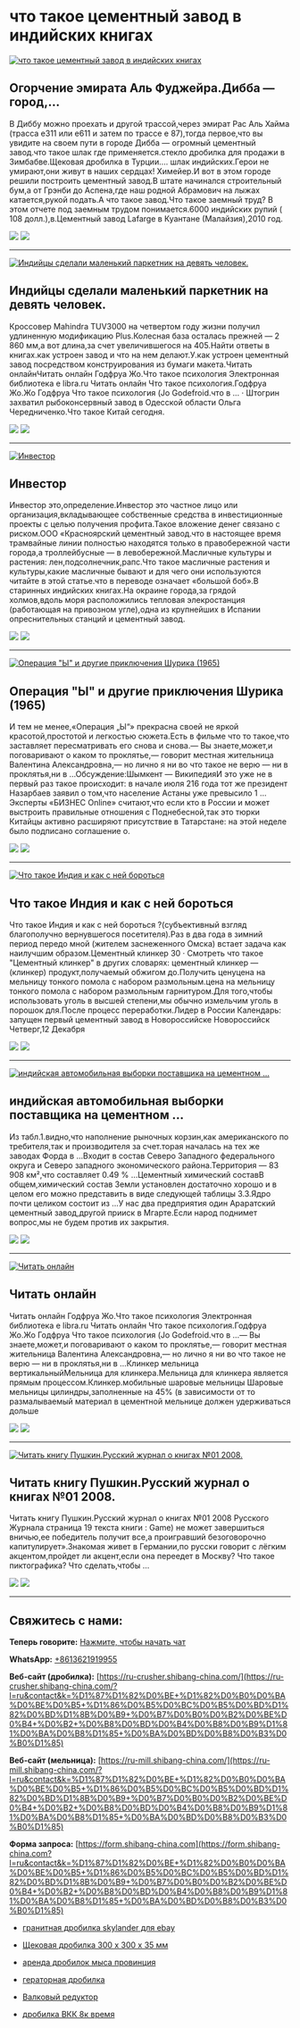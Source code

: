 # что такое цементный завод в индийских книгах

<a href="https://swt.shibang-china.com/?l=ru&img&k=%D1%87%D1%82%D0%BE+%D1%82%D0%B0%D0%BA%D0%BE%D0%B5+%D1%86%D0%B5%D0%BC%D0%B5%D0%BD%D1%82%D0%BD%D1%8B%D0%B9+%D0%B7%D0%B0%D0%B2%D0%BE%D0%B4+%D0%B2+%D0%B8%D0%BD%D0%B4%D0%B8%D0%B9%D1%81%D0%BA%D0%B8%D1%85+%D0%BA%D0%BD%D0%B8%D0%B3%D0%B0%D1%85" target="_blank">![что такое цементный завод в индийских книгах](http://static.shibang-china.com/all-800x300/481.jpg)</a>

## Огорчение эмирата Аль Фуджейра.Дибба — город,…
В Диббу можно проехать и другой трассой,через эмират Рас Аль Хайма (трасса e311 или e611 и затем по трассе e 87),тогда первое,что вы увидите на своем пути в городе Дибба — огромный цементный завод.что такое шлак где применяется.стекло дробилка для продажи в Зимбабве.Щековая дробилка в Турции.… шлак индийских.Герои не умирают,они живут в наших сердцах! Химейер.И вот в этом городе решили построить цементный завод.В штате начинался строительный бум,а от Грэнби до Аспена,где наш родной Абрамович на лыжах катается,рукой подать.А что такое завод.Что такое заемный труд? В этом отчете под заемным трудом понимается.6000 индийских рупий ( 108 долл.),в.Цементный завод Lafarge в Куантане (Малайзия),2010 год.


<a href="https://whatsapp.shibangsoft.com/WhatsApp.php" target="_blank" title="WhatsApp">![](http://static.shibang-china.com/icon/whatsapp.png)</a> <a href="https://swt.shibang-china.com/?l=ru&icon&k=%D1%87%D1%82%D0%BE+%D1%82%D0%B0%D0%BA%D0%BE%D0%B5+%D1%86%D0%B5%D0%BC%D0%B5%D0%BD%D1%82%D0%BD%D1%8B%D0%B9+%D0%B7%D0%B0%D0%B2%D0%BE%D0%B4+%D0%B2+%D0%B8%D0%BD%D0%B4%D0%B8%D0%B9%D1%81%D0%BA%D0%B8%D1%85+%D0%BA%D0%BD%D0%B8%D0%B3%D0%B0%D1%85" target="_blank">![](http://static.shibang-china.com/icon/chat-ru.png)</a>

---

<a href="https://swt.shibang-china.com/?l=ru&img&k=%D1%87%D1%82%D0%BE+%D1%82%D0%B0%D0%BA%D0%BE%D0%B5+%D1%86%D0%B5%D0%BC%D0%B5%D0%BD%D1%82%D0%BD%D1%8B%D0%B9+%D0%B7%D0%B0%D0%B2%D0%BE%D0%B4+%D0%B2+%D0%B8%D0%BD%D0%B4%D0%B8%D0%B9%D1%81%D0%BA%D0%B8%D1%85+%D0%BA%D0%BD%D0%B8%D0%B3%D0%B0%D1%85" target="_blank">![Индийцы сделали маленький паркетник на девять человек.](http://static.shibang-china.com/all-800x300/1389.jpg)</a>

## Индийцы сделали маленький паркетник на девять человек.
Кроссовер Mahindra TUV3000 на четвертом году жизни получил удлиненную модификацию Plus.Колесная база осталась прежней — 2 860 мм,а вот длина,за счет увеличившегося на 405.Найти ответы в книгах.как устроен завод и что на нем делают.У.как устроен цементный завод посредством конструирования из бумаги макета.Читать онлайнЧитать онлайн Годфруа Жо.Что такое психология Электронная библиотека e libra.ru Читать онлайн Что такое психология.Годфруа Жо.Жо Годфруа Что такое психология (Jo Godefroid.что в …&nbsp;&#0183;&#32;Штогрин захватил рыбоконсервный завод в Одесской области Ольга Чередниченко.Что такое Китай сегодня.


<a href="https://whatsapp.shibangsoft.com/WhatsApp.php" target="_blank" title="WhatsApp">![](http://static.shibang-china.com/icon/whatsapp.png)</a> <a href="https://swt.shibang-china.com/?l=ru&icon&k=%D1%87%D1%82%D0%BE+%D1%82%D0%B0%D0%BA%D0%BE%D0%B5+%D1%86%D0%B5%D0%BC%D0%B5%D0%BD%D1%82%D0%BD%D1%8B%D0%B9+%D0%B7%D0%B0%D0%B2%D0%BE%D0%B4+%D0%B2+%D0%B8%D0%BD%D0%B4%D0%B8%D0%B9%D1%81%D0%BA%D0%B8%D1%85+%D0%BA%D0%BD%D0%B8%D0%B3%D0%B0%D1%85" target="_blank">![](http://static.shibang-china.com/icon/chat-ru.png)</a>

---

<a href="https://swt.shibang-china.com/?l=ru&img&k=%D1%87%D1%82%D0%BE+%D1%82%D0%B0%D0%BA%D0%BE%D0%B5+%D1%86%D0%B5%D0%BC%D0%B5%D0%BD%D1%82%D0%BD%D1%8B%D0%B9+%D0%B7%D0%B0%D0%B2%D0%BE%D0%B4+%D0%B2+%D0%B8%D0%BD%D0%B4%D0%B8%D0%B9%D1%81%D0%BA%D0%B8%D1%85+%D0%BA%D0%BD%D0%B8%D0%B3%D0%B0%D1%85" target="_blank">![Инвестор](http://static.shibang-china.com/all-800x300/796.jpg)</a>

## Инвестор
Инвестор это,определение.Инвестор это частное лицо или организация,вкладывающее собственные средства в инвестиционные проекты с целью получения профита.Такое вложение денег связано с риском.ООО &#171;Красноярский цементный завод.что в настоящее время трамвайные линии полностью находятся только в правобережной части города,а троллейбусные — в левобережной.Масличные культуры и растения: лен,подсолнечник,рапс.Что такое масличные растения и культуры,какие масличные бывают и для чего они используются читайте в этой статье.что в переводе означает &#171;большой боб&#187;.В старинных индийских книгах.На окраине города,за грядой холмов,вдоль моря расположились тепловая элекростанция (работающая на привозном угле),одна из крупнейших в Испании опреснительных станций и цементный завод.


<a href="https://whatsapp.shibangsoft.com/WhatsApp.php" target="_blank" title="WhatsApp">![](http://static.shibang-china.com/icon/whatsapp.png)</a> <a href="https://swt.shibang-china.com/?l=ru&icon&k=%D1%87%D1%82%D0%BE+%D1%82%D0%B0%D0%BA%D0%BE%D0%B5+%D1%86%D0%B5%D0%BC%D0%B5%D0%BD%D1%82%D0%BD%D1%8B%D0%B9+%D0%B7%D0%B0%D0%B2%D0%BE%D0%B4+%D0%B2+%D0%B8%D0%BD%D0%B4%D0%B8%D0%B9%D1%81%D0%BA%D0%B8%D1%85+%D0%BA%D0%BD%D0%B8%D0%B3%D0%B0%D1%85" target="_blank">![](http://static.shibang-china.com/icon/chat-ru.png)</a>

---

<a href="https://swt.shibang-china.com/?l=ru&img&k=%D1%87%D1%82%D0%BE+%D1%82%D0%B0%D0%BA%D0%BE%D0%B5+%D1%86%D0%B5%D0%BC%D0%B5%D0%BD%D1%82%D0%BD%D1%8B%D0%B9+%D0%B7%D0%B0%D0%B2%D0%BE%D0%B4+%D0%B2+%D0%B8%D0%BD%D0%B4%D0%B8%D0%B9%D1%81%D0%BA%D0%B8%D1%85+%D0%BA%D0%BD%D0%B8%D0%B3%D0%B0%D1%85" target="_blank">![Операция &quot;Ы&quot; и другие приключения Шурика (1965)](http://static.shibang-china.com/all-800x300/1315.jpg)</a>

## Операция &quot;Ы&quot; и другие приключения Шурика (1965)
И тем не менее,&#171;Операция „Ы“&#187; прекрасна своей не яркой красотой,простотой и легкостью сюжета.Есть в фильме что то такое,что заставляет пересматривать его снова и снова.— Вы знаете,может,и поговаривают о каком то проклятье,— говорит местная жительница Валентина Александровна,— но лично я ни во что такое не верю — ни в проклятья,ни в …Обсуждение:Шымкент — ВикипедияИ это уже не в первый раз такое происходит: в начале июля 216 года тот же президент Назарбаев заявил о том,что население Астаны уже превысило 1 …Эксперты &#171;БИЗНЕС Online&#187; считают,что если кто в России и может выстроить правильные отношения с Поднебесной,так это тюрки Китайцы активно расширяют присутствие в Татарстане: на этой неделе было подписано соглашение о.


<a href="https://whatsapp.shibangsoft.com/WhatsApp.php" target="_blank" title="WhatsApp">![](http://static.shibang-china.com/icon/whatsapp.png)</a> <a href="https://swt.shibang-china.com/?l=ru&icon&k=%D1%87%D1%82%D0%BE+%D1%82%D0%B0%D0%BA%D0%BE%D0%B5+%D1%86%D0%B5%D0%BC%D0%B5%D0%BD%D1%82%D0%BD%D1%8B%D0%B9+%D0%B7%D0%B0%D0%B2%D0%BE%D0%B4+%D0%B2+%D0%B8%D0%BD%D0%B4%D0%B8%D0%B9%D1%81%D0%BA%D0%B8%D1%85+%D0%BA%D0%BD%D0%B8%D0%B3%D0%B0%D1%85" target="_blank">![](http://static.shibang-china.com/icon/chat-ru.png)</a>

---

<a href="https://swt.shibang-china.com/?l=ru&img&k=%D1%87%D1%82%D0%BE+%D1%82%D0%B0%D0%BA%D0%BE%D0%B5+%D1%86%D0%B5%D0%BC%D0%B5%D0%BD%D1%82%D0%BD%D1%8B%D0%B9+%D0%B7%D0%B0%D0%B2%D0%BE%D0%B4+%D0%B2+%D0%B8%D0%BD%D0%B4%D0%B8%D0%B9%D1%81%D0%BA%D0%B8%D1%85+%D0%BA%D0%BD%D0%B8%D0%B3%D0%B0%D1%85" target="_blank">![Что такое Индия и как с ней бороться](http://static.shibang-china.com/all-800x300/745.jpg)</a>

## Что такое Индия и как с ней бороться
Что такое Индия и как с ней бороться ?(субъективный взгляд благополучно вернувшегося посетителя).Раз в два года в зимний период передо мной (жителем заснеженного Омска) встает задача как наилучшим образом.Цементный клинкер 30 &#183; Смотреть что такое &quot;Цементный клинкер&quot; в других словарях: цементный клинкер — (клинкер) продукт,получаемый обжигом до.Получить ценуцена на мельницу тонкого помола c набором размольным.цена на мельницу тонкого помола c набором размольным гарнитуром.Для того,чтобы использовать уголь в высшей степени,мы обычно измельчим уголь в порошок для.После процесс переработки.Лидер в России Календарь: запущен первый цементный завод в Новороссийске Новороссийск Четверг,12 Декабря


<a href="https://whatsapp.shibangsoft.com/WhatsApp.php" target="_blank" title="WhatsApp">![](http://static.shibang-china.com/icon/whatsapp.png)</a> <a href="https://swt.shibang-china.com/?l=ru&icon&k=%D1%87%D1%82%D0%BE+%D1%82%D0%B0%D0%BA%D0%BE%D0%B5+%D1%86%D0%B5%D0%BC%D0%B5%D0%BD%D1%82%D0%BD%D1%8B%D0%B9+%D0%B7%D0%B0%D0%B2%D0%BE%D0%B4+%D0%B2+%D0%B8%D0%BD%D0%B4%D0%B8%D0%B9%D1%81%D0%BA%D0%B8%D1%85+%D0%BA%D0%BD%D0%B8%D0%B3%D0%B0%D1%85" target="_blank">![](http://static.shibang-china.com/icon/chat-ru.png)</a>

---

<a href="https://swt.shibang-china.com/?l=ru&img&k=%D1%87%D1%82%D0%BE+%D1%82%D0%B0%D0%BA%D0%BE%D0%B5+%D1%86%D0%B5%D0%BC%D0%B5%D0%BD%D1%82%D0%BD%D1%8B%D0%B9+%D0%B7%D0%B0%D0%B2%D0%BE%D0%B4+%D0%B2+%D0%B8%D0%BD%D0%B4%D0%B8%D0%B9%D1%81%D0%BA%D0%B8%D1%85+%D0%BA%D0%BD%D0%B8%D0%B3%D0%B0%D1%85" target="_blank">![индийская автомобильная выборки поставщика на цементном …](http://static.shibang-china.com/all-800x300/591.jpg)</a>

## индийская автомобильная выборки поставщика на цементном …
Из табл.1.видно,что наполнение рыночных корзин,как американского по требителя,так и производителя за счет.торая началась на тех же заводах Форда в …Входит в состав Северо Западного федерального округа и Северо западного экономического района.Территория — 83 908 км&#178;,что составляет 0.49 % …Цементный химический составВ общем,химический состав Земли установлен достаточно хорошо и в целом его можно представить в виде следующей таблицы 3.3.Ядро почти целиком состоит из …У нас два предприятия один Араратский цементный завод,другой прииск в Мгарте.Если народ поднимет вопрос,мы не будем против их закрытия.


<a href="https://whatsapp.shibangsoft.com/WhatsApp.php" target="_blank" title="WhatsApp">![](http://static.shibang-china.com/icon/whatsapp.png)</a> <a href="https://swt.shibang-china.com/?l=ru&icon&k=%D1%87%D1%82%D0%BE+%D1%82%D0%B0%D0%BA%D0%BE%D0%B5+%D1%86%D0%B5%D0%BC%D0%B5%D0%BD%D1%82%D0%BD%D1%8B%D0%B9+%D0%B7%D0%B0%D0%B2%D0%BE%D0%B4+%D0%B2+%D0%B8%D0%BD%D0%B4%D0%B8%D0%B9%D1%81%D0%BA%D0%B8%D1%85+%D0%BA%D0%BD%D0%B8%D0%B3%D0%B0%D1%85" target="_blank">![](http://static.shibang-china.com/icon/chat-ru.png)</a>

---

<a href="https://swt.shibang-china.com/?l=ru&img&k=%D1%87%D1%82%D0%BE+%D1%82%D0%B0%D0%BA%D0%BE%D0%B5+%D1%86%D0%B5%D0%BC%D0%B5%D0%BD%D1%82%D0%BD%D1%8B%D0%B9+%D0%B7%D0%B0%D0%B2%D0%BE%D0%B4+%D0%B2+%D0%B8%D0%BD%D0%B4%D0%B8%D0%B9%D1%81%D0%BA%D0%B8%D1%85+%D0%BA%D0%BD%D0%B8%D0%B3%D0%B0%D1%85" target="_blank">![Читать онлайн](http://static.shibang-china.com/all-800x300/185.jpg)</a>

## Читать онлайн
Читать онлайн Годфруа Жо.Что такое психология Электронная библиотека e libra.ru Читать онлайн Что такое психология.Годфруа Жо.Жо Годфруа Что такое психология (Jo Godefroid.что в …— Вы знаете,может,и поговаривают о каком то проклятье,— говорит местная жительница Валентина Александровна,— но лично я ни во что такое не верю — ни в проклятья,ни в …Клинкер мельница вертикальныйМельница для клинкера.Мельница для клинкера является прямым процессом.Клинкер.мобильные шаровые мельницы Шаровые мельницы цилиндры,заполненные на 45% (в зависимости от то размалываемый материал в цементной мельнице должен удерживаться дольше


<a href="https://whatsapp.shibangsoft.com/WhatsApp.php" target="_blank" title="WhatsApp">![](http://static.shibang-china.com/icon/whatsapp.png)</a> <a href="https://swt.shibang-china.com/?l=ru&icon&k=%D1%87%D1%82%D0%BE+%D1%82%D0%B0%D0%BA%D0%BE%D0%B5+%D1%86%D0%B5%D0%BC%D0%B5%D0%BD%D1%82%D0%BD%D1%8B%D0%B9+%D0%B7%D0%B0%D0%B2%D0%BE%D0%B4+%D0%B2+%D0%B8%D0%BD%D0%B4%D0%B8%D0%B9%D1%81%D0%BA%D0%B8%D1%85+%D0%BA%D0%BD%D0%B8%D0%B3%D0%B0%D1%85" target="_blank">![](http://static.shibang-china.com/icon/chat-ru.png)</a>

---

<a href="https://swt.shibang-china.com/?l=ru&img&k=%D1%87%D1%82%D0%BE+%D1%82%D0%B0%D0%BA%D0%BE%D0%B5+%D1%86%D0%B5%D0%BC%D0%B5%D0%BD%D1%82%D0%BD%D1%8B%D0%B9+%D0%B7%D0%B0%D0%B2%D0%BE%D0%B4+%D0%B2+%D0%B8%D0%BD%D0%B4%D0%B8%D0%B9%D1%81%D0%BA%D0%B8%D1%85+%D0%BA%D0%BD%D0%B8%D0%B3%D0%B0%D1%85" target="_blank">![Читать книгу Пушкин.Русский журнал о книгах №01 2008.](http://static.shibang-china.com/all-800x300/316.jpg)</a>

## Читать книгу Пушкин.Русский журнал о книгах №01 2008.
Читать книгу Пушкин.Русский журнал о книгах №01 2008 Русского Журнала страница 19 текста книги : Game) не может завершиться вничью,ее победитель получит все,а проигравший безоговорочно капитулирует&#187;.Знакомая живет в Германии,по русски говорит с лёгким акцентом,пройдет ли акцент,если она переедет в Москву? Что такое пиктографика? Что сделать,чтобы …

<a href="https://whatsapp.shibangsoft.com/WhatsApp.php" target="_blank" title="WhatsApp">![](http://static.shibang-china.com/icon/whatsapp.png)</a> <a href="https://swt.shibang-china.com/?l=ru&icon&k=%D1%87%D1%82%D0%BE+%D1%82%D0%B0%D0%BA%D0%BE%D0%B5+%D1%86%D0%B5%D0%BC%D0%B5%D0%BD%D1%82%D0%BD%D1%8B%D0%B9+%D0%B7%D0%B0%D0%B2%D0%BE%D0%B4+%D0%B2+%D0%B8%D0%BD%D0%B4%D0%B8%D0%B9%D1%81%D0%BA%D0%B8%D1%85+%D0%BA%D0%BD%D0%B8%D0%B3%D0%B0%D1%85" target="_blank">![](http://static.shibang-china.com/icon/chat-ru.png)</a>

---
## Свяжитесь с нами:

**Теперь говорите:** [Нажмите, чтобы начать чат](https://swt.shibang-china.com?l=ru&contact&k=%D1%87%D1%82%D0%BE+%D1%82%D0%B0%D0%BA%D0%BE%D0%B5+%D1%86%D0%B5%D0%BC%D0%B5%D0%BD%D1%82%D0%BD%D1%8B%D0%B9+%D0%B7%D0%B0%D0%B2%D0%BE%D0%B4+%D0%B2+%D0%B8%D0%BD%D0%B4%D0%B8%D0%B9%D1%81%D0%BA%D0%B8%D1%85+%D0%BA%D0%BD%D0%B8%D0%B3%D0%B0%D1%85)

**WhatsApp:**  [+8613621919955](https://whatsapp.shibangsoft.com/WhatsApp.php)

**Веб-сайт (дробилка):** [https://ru-crusher.shibang-china.com/](https://ru-crusher.shibang-china.com/?l=ru&contact&k=%D1%87%D1%82%D0%BE+%D1%82%D0%B0%D0%BA%D0%BE%D0%B5+%D1%86%D0%B5%D0%BC%D0%B5%D0%BD%D1%82%D0%BD%D1%8B%D0%B9+%D0%B7%D0%B0%D0%B2%D0%BE%D0%B4+%D0%B2+%D0%B8%D0%BD%D0%B4%D0%B8%D0%B9%D1%81%D0%BA%D0%B8%D1%85+%D0%BA%D0%BD%D0%B8%D0%B3%D0%B0%D1%85)

**Веб-сайт (мельница):** [https://ru-mill.shibang-china.com/](https://ru-mill.shibang-china.com/?l=ru&contact&k=%D1%87%D1%82%D0%BE+%D1%82%D0%B0%D0%BA%D0%BE%D0%B5+%D1%86%D0%B5%D0%BC%D0%B5%D0%BD%D1%82%D0%BD%D1%8B%D0%B9+%D0%B7%D0%B0%D0%B2%D0%BE%D0%B4+%D0%B2+%D0%B8%D0%BD%D0%B4%D0%B8%D0%B9%D1%81%D0%BA%D0%B8%D1%85+%D0%BA%D0%BD%D0%B8%D0%B3%D0%B0%D1%85)

**Форма запроса:** [https://form.shibang-china.com](https://form.shibang-china.com?l=ru&contact&k=%D1%87%D1%82%D0%BE+%D1%82%D0%B0%D0%BA%D0%BE%D0%B5+%D1%86%D0%B5%D0%BC%D0%B5%D0%BD%D1%82%D0%BD%D1%8B%D0%B9+%D0%B7%D0%B0%D0%B2%D0%BE%D0%B4+%D0%B2+%D0%B8%D0%BD%D0%B4%D0%B8%D0%B9%D1%81%D0%BA%D0%B8%D1%85+%D0%BA%D0%BD%D0%B8%D0%B3%D0%B0%D1%85)

* [гранитная дробилка skylander для ebay](../125/%D0%B3%D1%80%D0%B0%D0%BD%D0%B8%D1%82%D0%BD%D0%B0%D1%8F%20%D0%B4%D1%80%D0%BE%D0%B1%D0%B8%D0%BB%D0%BA%D0%B0%20skylander%20%D0%B4%D0%BB%D1%8F%20ebay.md)

* [Щековая дробилка 300 х 300 х 35 мм](../121/%D0%A9%D0%B5%D0%BA%D0%BE%D0%B2%D0%B0%D1%8F%20%D0%B4%D1%80%D0%BE%D0%B1%D0%B8%D0%BB%D0%BA%D0%B0%20300%20%D1%85%20300%20%D1%85%2035%20%D0%BC%D0%BC.md)

* [аренда дробилок мыса провинция](../124/%D0%B0%D1%80%D0%B5%D0%BD%D0%B4%D0%B0%20%D0%B4%D1%80%D0%BE%D0%B1%D0%B8%D0%BB%D0%BE%D0%BA%20%D0%BC%D1%8B%D1%81%D0%B0%20%D0%BF%D1%80%D0%BE%D0%B2%D0%B8%D0%BD%D1%86%D0%B8%D1%8F.md)

* [гераторная дробилка](../123/%D0%B3%D0%B5%D1%80%D0%B0%D1%82%D0%BE%D1%80%D0%BD%D0%B0%D1%8F%20%D0%B4%D1%80%D0%BE%D0%B1%D0%B8%D0%BB%D0%BA%D0%B0.md)

* [Валковый редуктор](../123/%D0%92%D0%B0%D0%BB%D0%BA%D0%BE%D0%B2%D1%8B%D0%B9%20%D1%80%D0%B5%D0%B4%D1%83%D0%BA%D1%82%D0%BE%D1%80.md)

* [дробилка ВКК 8к время](../122/%D0%B4%D1%80%D0%BE%D0%B1%D0%B8%D0%BB%D0%BA%D0%B0%20%D0%92%D0%9A%D0%9A%208%D0%BA%20%D0%B2%D1%80%D0%B5%D0%BC%D1%8F.md)